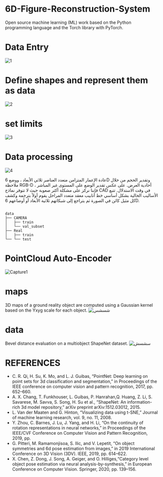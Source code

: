 # 6D-Figure-Reconstruction-System
Open source machine learning (ML) work based on the Python programming language and the Torch library with PyTorch.

# Data Entry
![1](https://user-images.githubusercontent.com/35774039/179402292-05ea9d08-d1d3-4dd1-b606-6daadad10a25.jpg)

# Define shapes and represent them as data
![2](https://user-images.githubusercontent.com/35774039/179402315-41c0e498-ed53-432a-abec-16f8cfb78fff.PNG)

# set limits
![3](https://user-images.githubusercontent.com/35774039/179402338-b65413c8-f22f-4dbd-a4b7-d2ce79514cee.PNG)

# Data processing
![4](https://user-images.githubusercontent.com/35774039/179402350-e426844b-67e2-4ee0-8761-a4488859611c.jpg)

عادة الإعمار المتزامن متعدد العناصر ثلاثي الأبعاد ، ووضع 6D وتقدير الحجم من خلال ملاحظة RGB-D أحادية العرض. على عكس تقدير الوضع على المستوى غير المباشر ، فإننا نركز على مشكلة أكثر صعوبة حيث لا تتوفر نماذج CAD في وقت الاستدلال. تتبع الأساليب الحالية بشكل أساسي خط أنابيب معقد متعدد المراحل يقوم أولاً بترجمة وكشف كل مثيل كائن في الصورة ثم يتراجع إلى شبكاتهم ثلاثية الأبعاد أو أوضاعهم 6D.

```

data
├── CAMERA
│   ├── train
│   └── val_subset
├── Real
│   ├── train
└── └── test
```


# PointCloud Auto-Encoder

![Capture1](https://user-images.githubusercontent.com/35774039/179402622-031ec85c-c51a-4e0c-a833-4c04020c3dc5.PNG)
# maps
3D maps of a ground reality object are computed using a Gaussian kernel based on the Yxyg scale for each object.
![شسشس](https://user-images.githubusercontent.com/35774039/179402687-98ae966f-1248-4815-82f3-b07e7994b834.PNG)
# data
Bevel distance evaluation on a multiobject ShapeNet dataset.
![سشسش](https://user-images.githubusercontent.com/35774039/179402750-067f84e2-d296-4706-8ba6-3be060717a22.PNG)

# REFERENCES
-  C. R. Qi, H. Su, K. Mo, and L. J. Guibas, “PointNet: Deep learning on point sets for 3d classification and segmentation,” in Proceedings of the IEEE conference on computer vision and pattern recognition, 2017, pp. 652–660.
-  A. X. Chang, T. Funkhouser, L. Guibas, P. Hanrahan,Q. Huang, Z. Li, S. Savarese, M. Savva, S. Song, H. Su et al., “ShapeNet: An information-rich 3d model repository,” arXiv preprint arXiv:1512.03012, 2015.
-  L. Van der Maaten and G. Hinton, “Visualizing data using t-SNE,” Journal of machine learning research, vol. 9, no. 11, 2008.
- Y. Zhou, C. Barnes, J. Lu, J. Yang, and H. Li, “On the continuity of rotation representations in neural networks,” in Proceedings of the IEEE/CVF Conference on Computer Vision and Pattern Recognition, 2019, pp.
-  G. Pitteri, M. Ramamonjisoa, S. Ilic, and V. Lepetit, “On object symmetries and 6d pose estimation from images,” in 2019 International Conference on 3D Vision (3DV). IEEE, 2019, pp. 614–622.
-  X. Chen, Z. Dong, J. Song, A. Geiger, and O. Hilliges,“Category level object pose estimation via neural analysis-by-synthesis,” in European Conference on Computer Vision. Springer, 2020, pp. 139–156.

